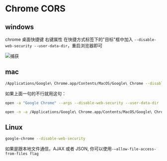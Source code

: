 # Chrome CORS

## windows

chrome 桌面快捷键 右键属性 在快捷方式标签下的"目标"框中加入 `--disable-web-security --user-data-dir`，重启浏览器即可

![捕获](https://user-images.githubusercontent.com/17243165/66918205-66400680-f051-11e9-91c9-b687b1c95e0a.PNG)

## mac

```bash
/Applications/Google\ Chrome.app/Contents/MacOS/Google\ Chrome --disable-web-security --user-data-dir
```

如果上面一句的不行就用这句：

```bash
open -a "Google Chrome" --args --disable-web-security --user-data-dir
```
```bash
open -n -a /Applications/Google\ Chrome.app/Contents/MacOS/Google\ Chrome --args --user-data-dir="/tmp/chrome_dev_test" --disable-web-security
```

## Linux

```bash
google-chrome --disable-web-security
```

如果是跟本地文件通信，AJAX 或者 JSON, 你可以使用`-–allow-file-access-from-files flag`
